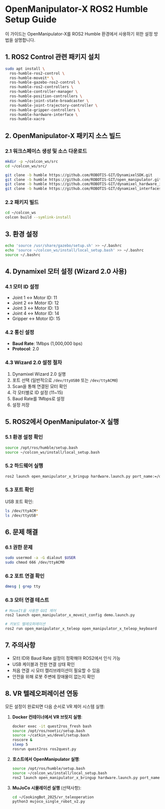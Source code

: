 # OpenManipulator-X ROS2 Humble Setup Guide

이 가이드는 OpenManipulator-X를 ROS2 Humble 환경에서 사용하기 위한 설정 방법을 설명합니다.

## 1. ROS2 Control 관련 패키지 설치

```bash
sudo apt install \
  ros-humble-ros2-control \
  ros-humble-moveit* \
  ros-humble-gazebo-ros2-control \
  ros-humble-ros2-controllers \
  ros-humble-controller-manager \
  ros-humble-position-controllers \
  ros-humble-joint-state-broadcaster \
  ros-humble-joint-trajectory-controller \
  ros-humble-gripper-controllers \
  ros-humble-hardware-interface \
  ros-humble-xacro
```

## 2. OpenManipulator-X 패키지 소스 빌드

### 2.1 워크스페이스 생성 및 소스 다운로드
```bash
mkdir -p ~/colcon_ws/src
cd ~/colcon_ws/src/

git clone -b humble https://github.com/ROBOTIS-GIT/DynamixelSDK.git
git clone -b humble https://github.com/ROBOTIS-GIT/open_manipulator.git
git clone -b humble https://github.com/ROBOTIS-GIT/dynamixel_hardware_interface.git
git clone -b humble https://github.com/ROBOTIS-GIT/dynamixel_interfaces.git
```

### 2.2 패키지 빌드
```bash
cd ~/colcon_ws
colcon build --symlink-install
```

## 3. 환경 설정

```bash
echo 'source /usr/share/gazebo/setup.sh' >> ~/.bashrc
echo 'source ~/colcon_ws/install/local_setup.bash' >> ~/.bashrc
source ~/.bashrc
```

## 4. Dynamixel 모터 설정 (Wizard 2.0 사용)

### 4.1 모터 ID 설정
- Joint 1 ↔ Motor ID: 11
- Joint 2 ↔ Motor ID: 12  
- Joint 3 ↔ Motor ID: 13
- Joint 4 ↔ Motor ID: 14
- Gripper ↔ Motor ID: 15

### 4.2 통신 설정
- **Baud Rate**: 1Mbps (1,000,000 bps)
- **Protocol**: 2.0

### 4.3 Wizard 2.0 설정 절차
1. Dynamixel Wizard 2.0 실행
2. 포트 선택 (일반적으로 `/dev/ttyUSB0` 또는 `/dev/ttyACM0`)
3. Scan을 통해 연결된 모터 확인
4. 각 모터별로 ID 설정 (11~15)
5. Baud Rate를 1Mbps로 설정
6. 설정 저장

## 5. ROS2에서 OpenManipulator-X 실행

### 5.1 환경 설정 확인
```bash
source /opt/ros/humble/setup.bash
source ~/colcon_ws/install/local_setup.bash
```

### 5.2 하드웨어 실행
```bash
ros2 launch open_manipulator_x_bringup hardware.launch.py port_name:=/dev/ttyACM0
```

### 5.3 포트 확인
USB 포트 확인:
```bash
ls /dev/ttyACM*
ls /dev/ttyUSB*
```

## 6. 문제 해결

### 6.1 권한 문제
```bash
sudo usermod -a -G dialout $USER
sudo chmod 666 /dev/ttyACM0
```

### 6.2 포트 연결 확인
```bash
dmesg | grep tty
```

### 6.3 모터 연결 테스트
```bash
# MoveIt을 사용한 GUI 제어
ros2 launch open_manipulator_x_moveit_config demo.launch.py

# 키보드 텔레오퍼레이션
ros2 run open_manipulator_x_teleop open_manipulator_x_teleop_keyboard
```

## 7. 주의사항

- 모터 ID와 Baud Rate 설정이 정확해야 ROS2에서 인식 가능
- USB 케이블과 전원 연결 상태 확인
- 처음 연결 시 모터 캘리브레이션이 필요할 수 있음
- 안전을 위해 로봇 주변에 장애물이 없는지 확인

## 8. VR 텔레오퍼레이션 연동

모든 설정이 완료되면 다음 순서로 VR 제어 시스템 실행:

1. **Docker 컨테이너에서 VR 브릿지 실행**:
   ```bash
   docker exec -it quest2ros_fresh bash
   source /opt/ros/noetic/setup.bash
   source ~/catkin_ws/devel/setup.bash
   roscore &
   sleep 5
   rosrun quest2ros ros2quest.py
   ```

2. **호스트에서 OpenManipulator 실행**:
   ```bash
   source /opt/ros/humble/setup.bash
   source ~/colcon_ws/install/local_setup.bash
   ros2 launch open_manipulator_x_bringup hardware.launch.py port_name:=/dev/ttyACM0
   ```

3. **MuJoCo 시뮬레이션 실행** (선택사항):
   ```bash
   cd ~/CookingBot_2025/vr_teleoperation
   python3 mujoco_single_robot_v2.py
   ```